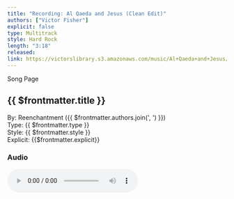 ```yaml
---
title: "Recording: Al Qaeda and Jesus (Clean Edit)"
authors: ["Victor Fisher"]
explicit: false
type: Multitrack  
style: Hard Rock
length: "3:18"
released:
link: https://victorslibrary.s3.amazonaws.com/music/Al+Qaeda+and+Jesus/Al+Qaeda+and+Jesus+(Clean+Edit).mp3
---
```


<g-link to="/23">Song Page</g-link>

## {{ $frontmatter.title }}

By: <g-link to="/16">Reenchantment</g-link> ({{ $frontmatter.authors.join(', ') }})  
Type: {{ $frontmatter.type }}  
Style: {{ $frontmatter.style }}  
Explicit: {{$frontmatter.explicit}}

### Audio

<audio controls controlsList="nodownload">
  <source :src="$frontmatter.link" type="audio/mpeg">
Your browser does not support the audio element.
</audio>
